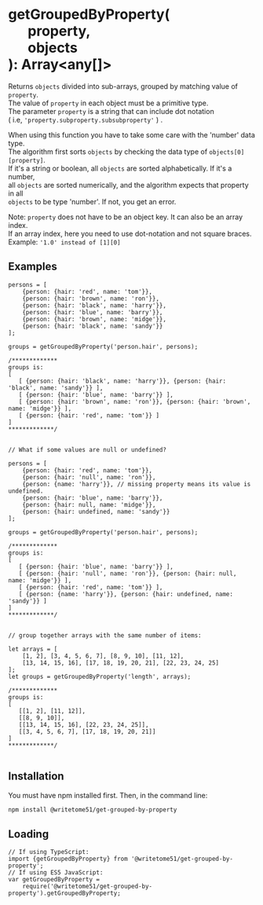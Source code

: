 # getGroupedByProperty(<br>&nbsp;&nbsp;&nbsp;&nbsp;&nbsp;&nbsp;property,<br>&nbsp;&nbsp;&nbsp;&nbsp;&nbsp;&nbsp;objects<br>): Array<any[]>

Returns `objects` divided into sub-arrays, grouped by matching value of `property`.  
The value of `property` in each object must be a primitive type.  
The parameter `property` is a string that can include dot notation  
( i.e,  `'property.subproperty.subsubproperty'` ) .   

When using this function you have to take some care with the 'number' data type.  
The algorithm first sorts `objects` by checking the data type of `objects[0][property]`.  
If it's a string or boolean, all `objects` are sorted alphabetically. If it's a number,  
all `objects` are sorted numerically, and the algorithm expects that property in all  
`objects` to be type 'number'. If not, you get an error. 

Note:  `property` does not have to be an object key. It can also be an array index.  
If an array index, here you need to use dot-notation and not square braces.  
Example: `'1.0' instead of [1][0]`

## Examples
```
persons = [
	{person: {hair: 'red', name: 'tom'}},
	{person: {hair: 'brown', name: 'ron'}},
	{person: {hair: 'black', name: 'harry'}},
	{person: {hair: 'blue', name: 'barry'}},
	{person: {hair: 'brown', name: 'midge'}},
	{person: {hair: 'black', name: 'sandy'}}
];

groups = getGroupedByProperty('person.hair', persons);

/*************
groups is:
[
   [ {person: {hair: 'black', name: 'harry'}}, {person: {hair: 'black', name: 'sandy'}} ],
   [ {person: {hair: 'blue', name: 'barry'}} ],
   [ {person: {hair: 'brown', name: 'ron'}}, {person: {hair: 'brown', name: 'midge'}} ],
   [ {person: {hair: 'red', name: 'tom'}} ]
]
*************/


// What if some values are null or undefined?

persons = [
	{person: {hair: 'red', name: 'tom'}},
	{person: {hair: 'null', name: 'ron'}},
	{person: {name: 'harry'}}, // missing property means its value is undefined.
	{person: {hair: 'blue', name: 'barry'}},
	{person: {hair: null, name: 'midge'}},
	{person: {hair: undefined, name: 'sandy'}}
];

groups = getGroupedByProperty('person.hair', persons);

/*************
groups is:
[
   [ {person: {hair: 'blue', name: 'barry'}} ],
   [ {person: {hair: 'null', name: 'ron'}}, {person: {hair: null, name: 'midge'}} ],
   [ {person: {hair: 'red', name: 'tom'}} ],
   [ {person: {name: 'harry'}}, {person: {hair: undefined, name: 'sandy'}} ]
]
*************/


// group together arrays with the same number of items:

let arrays = [
	[1, 2], [3, 4, 5, 6, 7], [8, 9, 10], [11, 12], 
	[13, 14, 15, 16], [17, 18, 19, 20, 21], [22, 23, 24, 25]
];
let groups = getGroupedByProperty('length', arrays);

/*************
groups is:
[
   [[1, 2], [11, 12]],
   [[8, 9, 10]],
   [[13, 14, 15, 16], [22, 23, 24, 25]],
   [[3, 4, 5, 6, 7], [17, 18, 19, 20, 21]]
]
*************/


```

## Installation

You must have npm installed first.  Then, in the command line:

```bash
npm install @writetome51/get-grouped-by-property
```
## Loading
```
// If using TypeScript:
import {getGroupedByProperty} from '@writetome51/get-grouped-by-property';
// If using ES5 JavaScript:
var getGroupedByProperty = 
	require('@writetome51/get-grouped-by-property').getGroupedByProperty;
```
